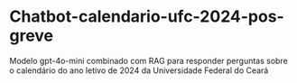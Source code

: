 # Chatbot-calendario-ufc-2024-pos-greve
Modelo gpt-4o-mini combinado com RAG para responder perguntas sobre o calendário do ano letivo de 2024 da Universidade Federal do Ceará
